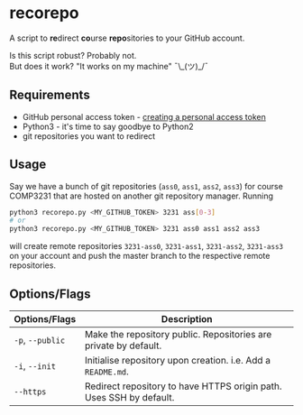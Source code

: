 # recorepo

A script to **re**direct **co**urse **repo**sitories to your GitHub account.

Is this script robust? Probably not.  
But does it work? "It works on my machine" ¯\\\_(ツ)\_/¯

## Requirements

* GitHub personal access token - [creating a personal access token](https://docs.github.com/en/github/authenticating-to-github/creating-a-personal-access-token)
* Python3 - it's time to say goodbye to Python2
* git repositories you want to redirect

## Usage

Say we have a bunch of git repositories (`ass0`, `ass1`, `ass2`, `ass3`) for course COMP3231 that are hosted on another git repository manager. Running

``` sh
python3 recorepo.py <MY_GITHUB_TOKEN> 3231 ass[0-3]
# or
python3 recorepo.py <MY_GITHUB_TOKEN> 3231 ass0 ass1 ass2 ass3
```

will create remote repositories `3231-ass0`, `3231-ass1`, `3231-ass2`, `3231-ass3` on your account and push the master branch to the respective remote repositories.

## Options/Flags

| Options/Flags    | Description                                                         |
| ---              | ---                                                                 |
| `-p`, `--public` | Make the repository public. Repositories are private by default.    |
| `-i`, `--init`   | Initialise repository upon creation. i.e. Add a `README.md`.        |
| `--https`        | Redirect repository to have HTTPS origin path. Uses SSH by default. |

